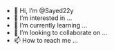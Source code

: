 - 👋 Hi, I’m @Sayed22y
- 👀 I’m interested in ...
- 🌱 I’m currently learning ...
- 💞️ I’m looking to collaborate on ...
- 📫 How to reach me ...

<!---
Sayed22y/Sayed22y is a ✨ special ✨ repository because its `README.md` (this file) appears on your GitHub profile.
You can click the Preview link to take a look at your changes.
--->
